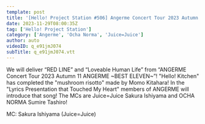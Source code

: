 ```yaml
---
template: post
title: '[Hello! Project Station #506] Angerme Concert Tour 2023 Autumn 11 Angermes ~BEST ELEVEN~ Special Feature! / Lyrics Presentation that Touched my Heart / Hello! Kitchen Momo Kitahara / MC: Sakura Ishiyama & Sumire Tashiro'
date: 2023-11-29T08:00:35Z
tag: ['Hello! Project Station']
category: ['Angerme', 'Ocha Norma', 'Juice=Juice']
author: auto 
videoID: q_e91jmJ074
subTitle: q_e91jmJ074.vtt
---
```

We will deliver “RED LINE” and “Loveable Human Life” from “ANGERME Concert Tour 2023 Autumn 11 ANGERME ~BEST ELEVEN~”! "Hello! Kitchen" has completed the "mushroom risotto" made by Momo Kitahara!
In the "Lyrics Presentation that Touched My Heart" members of ANGERME will introduce that song! The MCs are Juice=Juice Sakura Ishiyama and OCHA NORMA Sumire Tashiro!

 MC: Sakura Ishiyama (Juice=Juice)